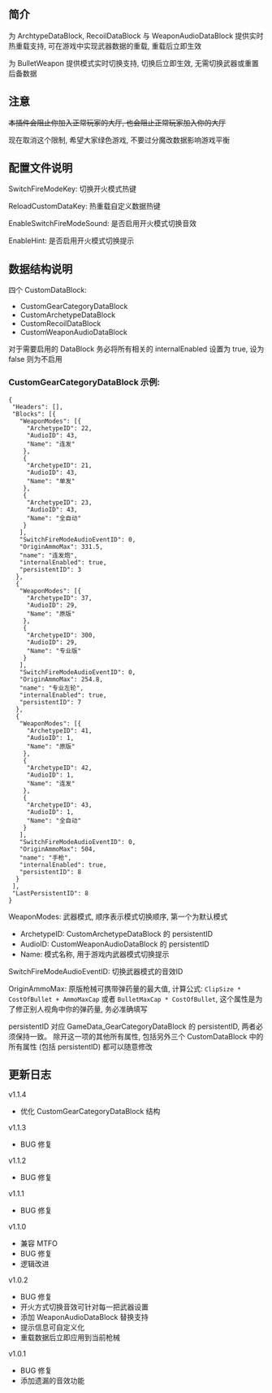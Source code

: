 ## 简介

为 ArchtypeDataBlock, RecoilDataBlock 与 WeaponAudioDataBlock 提供实时热重载支持, 可在游戏中实现武器数据的重载, 重载后立即生效

为 BulletWeapon 提供模式实时切换支持, 切换后立即生效, 无需切换武器或重置后备数据

## 注意

~~本插件会阻止你加入正常玩家的大厅, 也会阻止正常玩家加入你的大厅~~

现在取消这个限制, 希望大家绿色游戏, 不要过分魔改数据影响游戏平衡

## 配置文件说明

SwitchFireModeKey: 切换开火模式热键

ReloadCustomDataKey: 热重载自定义数据热键

EnableSwitchFireModeSound: 是否启用开火模式切换音效

EnableHint: 是否启用开火模式切换提示

## 数据结构说明

四个 CustomDataBlock:
 - CustomGearCategoryDataBlock
 - CustomArchetypeDataBlock
 - CustomRecoilDataBlock
 - CustomWeaponAudioDataBlock
 
对于需要启用的 DataBlock 务必将所有相关的 internalEnabled 设置为 true, 设为 false 则为不启用

### CustomGearCategoryDataBlock 示例:
```
{
 "Headers": [],
 "Blocks": [{
   "WeaponModes": [{
     "ArchetypeID": 22,
     "AudioID": 43,
     "Name": "连发"
    },
    {
     "ArchetypeID": 21,
     "AudioID": 43,
     "Name": "单发"
    },
    {
     "ArchetypeID": 23,
     "AudioID": 43,
     "Name": "全自动"
    }
   ],
   "SwitchFireModeAudioEventID": 0,
   "OriginAmmoMax": 331.5,
   "name": "连发炮",
   "internalEnabled": true,
   "persistentID": 3
  },
  {
   "WeaponModes": [{
     "ArchetypeID": 37,
     "AudioID": 29,
     "Name": "原版"
    },
    {
     "ArchetypeID": 300,
     "AudioID": 29,
     "Name": "专业版"
    }
   ],
   "SwitchFireModeAudioEventID": 0,
   "OriginAmmoMax": 254.8,
   "name": "专业左轮",
   "internalEnabled": true,
   "persistentID": 7
  },
  {
   "WeaponModes": [{
     "ArchetypeID": 41,
     "AudioID": 1,
     "Name": "原版"
    },
    {
     "ArchetypeID": 42,
     "AudioID": 1,
     "Name": "连发"
    },
    {
     "ArchetypeID": 43,
     "AudioID": 1,
     "Name": "全自动"
    }
   ],
   "SwitchFireModeAudioEventID": 0,
   "OriginAmmoMax": 504,
   "name": "手枪",
   "internalEnabled": true,
   "persistentID": 8
  }
 ],
 "LastPersistentID": 8
}
```
WeaponModes: 武器模式, 顺序表示模式切换顺序, 第一个为默认模式
 - ArchetypeID: CustomArchetypeDataBlock 的 persistentID
 - AudioID: CustomWeaponAudioDataBlock 的 persistentID
 - Name: 模式名称, 用于游戏内武器模式切换提示

SwitchFireModeAudioEventID: 切换武器模式的音效ID

OriginAmmoMax: 原版枪械可携带弹药量的最大值, 计算公式: `ClipSize * CostOfBullet + AmmoMaxCap` 或者 `BulletMaxCap * CostOfBullet`, 这个属性是为了修正别人视角中你的弹药量, 务必准确填写

persistentID 对应 GameData_GearCategoryDataBlock 的 persistentID, 两者必须保持一致。 除开这一项的其他所有属性, 包括另外三个 CustomDataBlock 中的所有属性 (包括 persistentID) 都可以随意修改

## 更新日志
v1.1.4
 - 优化 CustomGearCategoryDataBlock 结构

v1.1.3
 - BUG 修复

v1.1.2
 - BUG 修复

v1.1.1
 - BUG 修复

v1.1.0
 - 兼容 MTFO
 - BUG 修复
 - 逻辑改进

v1.0.2
 - BUG 修复
 - 开火方式切换音效可针对每一把武器设置
 - 添加 WeaponAudioDataBlock 替换支持
 - 提示信息可自定义化
 - 重载数据后立即应用到当前枪械

v1.0.1
 - BUG 修复
 - 添加遗漏的音效功能
